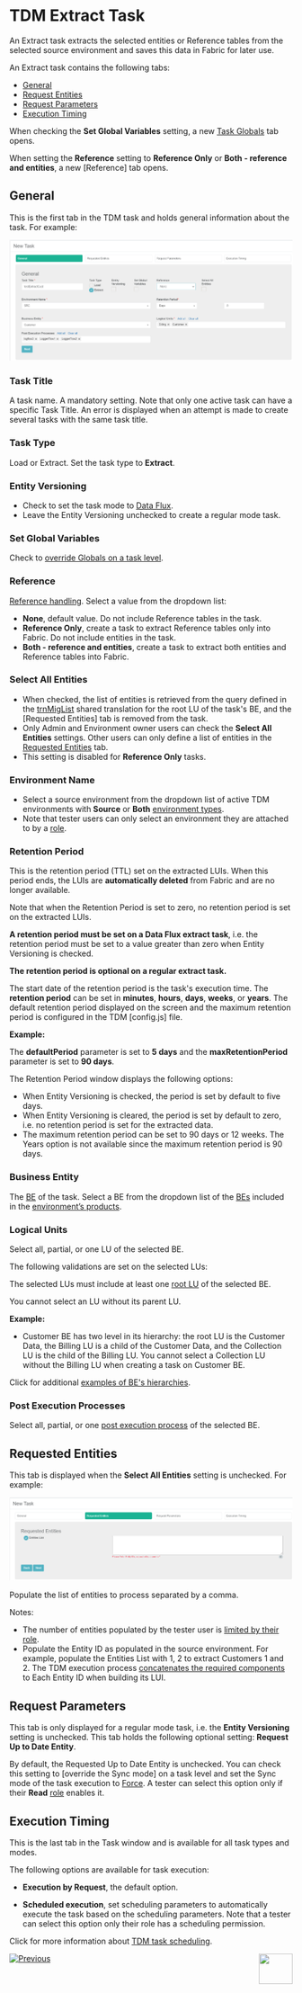 # TDM Extract Task

An Extract task extracts the selected entities or Reference tables from the selected source environment and saves this data in Fabric for later use.

An Extract task contains the following tabs:

- [General](#general)
- [Request Entities](#requested-entities)
- [Request Parameters](#request-parameters)
- [Execution Timing](#execution-timing)

When checking the **Set Global Variables** setting, a new [Task Globals](23_task_globals_tab.md) tab opens.

When setting the **Reference** setting to **Reference Only** or **Both - reference and entities**, a new [Reference] tab opens.

## General

This is the first tab in the TDM task and holds general information about the task. For example:

![general tab](images/extract_task_general_tab.png)

### Task Title

A task name. A mandatory setting. Note that only one active task can have a specific Task Title. An error is displayed when an attempt is made to create several tasks with the same task title.

### Task Type

Load or Extract. Set the task type to **Extract**.

### Entity Versioning

- Check to set the task mode to [Data Flux](15_data_flux_task.md). 
- Leave the Entity Versioning unchecked to create a regular mode task.

### Set Global Variables 

Check to [override Globals on a task level](23_task_globals_tab.md).

### Reference 

[Reference handling](24_task_reference_tab.md). Select a value from the dropdown list:

- **None**, default value. Do not include Reference tables in the task.
- **Reference Only**, create a task to extract Reference tables only into Fabric. Do not include entities in the task.
- **Both - reference and entities**, create a task to extract both entities and Reference tables into Fabric.

### Select All Entities 

- When checked, the list of entities is retrieved from the query defined in the [trnMigList](/articles/TDM/tdm_implementation/04_fabric_tdm_library.md#trnmigratelist) shared translation for the root LU of the task's BE, and the [Requested Entities] tab is removed from the task.
- Only Admin and Environment owner users can check the **Select All Entities** settings. Other users can only define a list of entities in the [Requested Entities](#requested-entities) tab.
- This setting is disabled for **Reference Only** tasks.

### Environment Name

- Select a source environment from the dropdown list of active TDM environments with **Source** or **Both** [environment types](08_environment_window_general_information.md#environment-type). 
- Note that tester users can only select an environment they are attached to by a [role](10_environment_roles_tab.md).

### Retention Period

This is the retention period (TTL) set on the extracted LUIs. When this period ends, the LUIs are **automatically deleted** from Fabric and are no longer available. 

Note that when the Retention Period is set to zero, no retention period is set on the extracted LUIs.

**A retention period must be set on a Data Flux extract task**, i.e. the retention period must be set to a value greater than zero when Entity Versioning is checked.

**The retention period is optional on a regular extract task.**

The start date of the retention period is the task's execution time. The **retention period** can be set in **minutes**, **hours**, **days**, **weeks**, or **years**. The default retention period displayed on the screen and the maximum retention period is configured in the TDM [config.js] file.

**Example:** 

The **defaultPeriod** parameter is set to **5 days** and the **maxRetentionPeriod** parameter is set to **90 days**.

The Retention Period window displays the following options:
- When Entity Versioning is checked, the period is set by default to five days.
- When Entity Versioning is cleared, the period is set by default to zero, i.e. no retention period is set for the extracted data. 
- The maximum retention period can be set to 90 days or 12 weeks.  The Years option is not available since the maximum retention period is 90 days.

### Business Entity

The [BE](04_tdm_gui_business_entity_window.md) of the task. Select a BE from the dropdown list of the [BEs](05_tdm_gui_product_window.md#be-and-lu-product-relationship) included in the [environment’s products](11_environment_products_tab.md). 

### Logical Units

Select all, partial, or one LU of the selected BE. 

The following validations are set on the selected LUs:

The selected LUs must include at least one [root LU](/articles/TDM/tdm_overview/03_business_entity_overview.md#root-lu) of the selected BE. 

You cannot select an LU without its parent LU. 

**Example:**

- Customer BE has two level in its hierarchy: the  root LU is the Customer Data, the Billing LU is a child of the Customer Data, and the Collection LU is the child of the Billing LU. You cannot select a Collection LU without the Billing LU when creating a task on Customer BE.

Click for additional [examples of BE's hierarchies](/articles/TDM/tdm_overview/03_business_entity_overview.md).

### Post Execution Processes

Select all, partial, or one [post execution process](04_tdm_gui_business_entity_window.md#post-execution-processes-tab) of the selected BE.

## Requested Entities

This tab is displayed when the **Select All Entities** setting is unchecked. For example:

![requested entities](images/extract_task_requested_entities_tab.png)

Populate the list of entities to process separated by a comma. 

Notes:

- The number of entities populated by the tester user is [limited by their role](10_environment_roles_tab.md#read-and-write-and-number-of-entities). 
- Populate the Entity ID as populated in the source environment. For example, populate the Entities List with 1, 2 to extract Customers 1 and 2. The TDM execution process  [concatenates the required components](/articles/TDM/tdm_implementation/01_tdm_set_instance_per_env_and_version.md) to Each Entity ID when building its LUI.

## Request Parameters

This tab is only displayed for a regular mode task, i.e. the **Entity Versioning** setting is unchecked.  This tab holds the following optional setting: **Request Up to Date Entity**. 

By default, the Requested Up to Date Entity is unchecked. You can check this setting to [override the Sync mode] on a task level and set the Sync mode of the task execution to [Force](/articles/14_sync_LU_instance/02_sync_modes.md). A tester can select this option only if their **Read** [role](10_environment_roles_tab.md#role-permissions) enables it.

## Execution Timing

This is the last tab in the Task window and is available for all task types and modes.

The following options are available for task execution:

- **Execution by Request**, the default option.

- **Scheduled execution**, set scheduling parameters to automatically execute the task based on the scheduling parameters. Note that a tester can select this option only their  role has a scheduling permission.

Click for more information about [TDM task scheduling](22_task_execution_timing_tab.md).



 [![Previous](/articles/images/Previous.png)](15_data_flux_task.md)[<img align="right" width="60" height="54" src="/articles/images/Next.png">](17_load_task_regular_mode.md)

